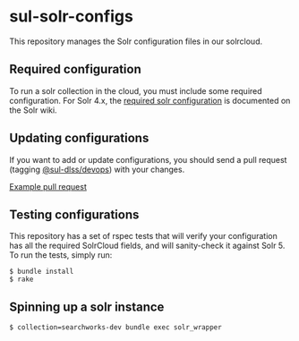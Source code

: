# sul-solr-configs

This repository manages the Solr configuration files in our solrcloud.

## Required configuration

To run a solr collection in the cloud, you must include some required configuration. For Solr 4.x, the [required solr configuration](https://wiki.apache.org/solr/SolrCloud#Required_Config) is documented on the Solr wiki.

## Updating configurations

If you want to add or update configurations, you should send a pull request (tagging [@sul-dlss/devops](https://github.com/orgs/sul-dlss/teams/devops)) with your changes.

[Example pull request](https://github.com/sul-dlss/sul-solr-configs/pull/1)

## Testing configurations

This repository has a set of rspec tests that will verify your configuration has all the required SolrCloud fields, and will sanity-check it against Solr 5. To run the tests, simply run:

```
$ bundle install
$ rake
```

## Spinning up a solr instance

```
$ collection=searchworks-dev bundle exec solr_wrapper
```
